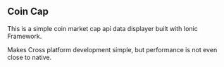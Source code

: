 ## Coin Cap

This is a simple coin market cap api data displayer built with Ionic Framework.

Makes Cross platform development simple, but performance is not even close to native.

